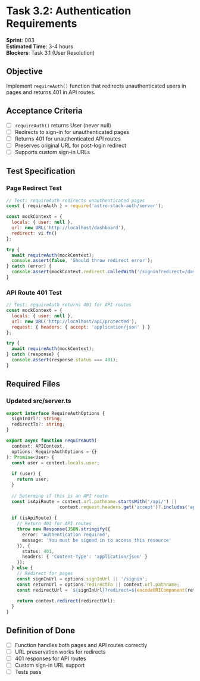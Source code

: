 # Task 3.2: Authentication Requirements

**Sprint**: 003  
**Estimated Time**: 3-4 hours  
**Blockers**: Task 3.1 (User Resolution)

## Objective

Implement `requireAuth()` function that redirects unauthenticated users in pages and returns 401 in API routes.

## Acceptance Criteria

- [ ] `requireAuth()` returns User (never null)
- [ ] Redirects to sign-in for unauthenticated pages
- [ ] Returns 401 for unauthenticated API routes
- [ ] Preserves original URL for post-login redirect
- [ ] Supports custom sign-in URLs

## Test Specification

### Page Redirect Test

```javascript
// Test: requireAuth redirects unauthenticated pages
const { requireAuth } = require('astro-stack-auth/server');

const mockContext = {
  locals: { user: null },
  url: new URL('http://localhost/dashboard'),
  redirect: vi.fn()
};

try {
  await requireAuth(mockContext);
  console.assert(false, 'Should throw redirect error');
} catch (error) {
  console.assert(mockContext.redirect.calledWith('/signin?redirect=/dashboard'));
}
```

### API Route 401 Test

```javascript
// Test: requireAuth returns 401 for API routes
const mockContext = {
  locals: { user: null },
  url: new URL('http://localhost/api/protected'),
  request: { headers: { accept: 'application/json' } }
};

try {
  await requireAuth(mockContext);
} catch (response) {
  console.assert(response.status === 401);
}
```

## Required Files

### Updated src/server.ts
```typescript
export interface RequireAuthOptions {
  signInUrl?: string;
  redirectTo?: string;
}

export async function requireAuth(
  context: APIContext, 
  options: RequireAuthOptions = {}
): Promise<User> {
  const user = context.locals.user;
  
  if (user) {
    return user;
  }
  
  // Determine if this is an API route
  const isApiRoute = context.url.pathname.startsWith('/api/') || 
                    context.request.headers.get('accept')?.includes('application/json');
  
  if (isApiRoute) {
    // Return 401 for API routes
    throw new Response(JSON.stringify({
      error: 'Authentication required',
      message: 'You must be signed in to access this resource'
    }), {
      status: 401,
      headers: { 'Content-Type': 'application/json' }
    });
  } else {
    // Redirect for pages
    const signInUrl = options.signInUrl || '/signin';
    const returnUrl = options.redirectTo || context.url.pathname;
    const redirectUrl = `${signInUrl}?redirect=${encodeURIComponent(returnUrl)}`;
    
    return context.redirect(redirectUrl);
  }
}
```

## Definition of Done

- [ ] Function handles both pages and API routes correctly
- [ ] URL preservation works for redirects
- [ ] 401 responses for API routes
- [ ] Custom sign-in URL support
- [ ] Tests pass